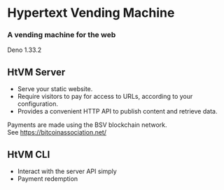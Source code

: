 # Hypertext Vending Machine
### A vending machine for the web

Deno 1.33.2

## HtVM Server
- Serve your static website.
- Require visitors to pay for access to URLs, according to your configuration.
- Provides a convenient HTTP API to publish content and retrieve data.

Payments are made using the BSV blockchain network.  
See https://bitcoinassociation.net/

## HtVM CLI
- Interact with the server API simply
- Payment redemption

